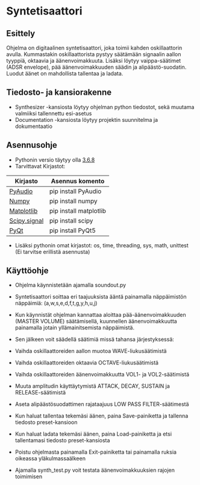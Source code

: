 # Syntetisaattori

## Esittely

Ohjelma on digitaalinen syntetisaattori, joka toimii kahden oskillaattorin avulla. Kummastakin oskillaattorista pystyy säätämään signaalin aallon tyyppiä, oktaavia ja äänenvoimakkuuta. Lisäksi löytyy vaippa-säätimet (ADSR envelope), pää äänenvoimakkuuden säädin ja alipäästö-suodatin. Luodut äänet on mahdollista tallentaa ja ladata.

## Tiedosto- ja kansiorakenne
- Synthesizer -kansiosta löytyy ohjelman python tiedostot, sekä muutama valmiiksi tallennettu esi-asetus
- Documentation -kansiosta löytyy projektin suunnitelma ja dokumentaatio

## Asennusohje
- Pythonin versio täytyy olla [3.6.8](https://www.python.org/downloads/release/python-368/)
- Tarvittavat Kirjastot:

| Kirjasto | Asennus komento |
| ------ | ------ |
| [PyAudio](https://pypi.org/project/PyAudio/) | pip install PyAudio |
|[Numpy](https://pypi.org/project/numpy/) | pip install numpy |
| [Matplotlib](https://pypi.org/project/matplotlib/) | pip install matplotlib |
|[Scipy.signal](https://pypi.org/project/scipy/) | pip install scipy |
|[PyQt](https://pypi.org/project/PyQt5/) | pip install PyQt5 |
- Lisäksi pythonin omat kirjastot: os, time, threading, sys, math, unittest (Ei tarvitse erillistä asennusta)

## Käyttöohje

- Ohjelma käynnistetään ajamalla soundout.py


- Syntetisaattori soittaa eri taajuuksista ääntä painamalla näppäimistön näppäimiä:
	(a,w,s,e,d,f,t,g,y,h,u,j)
- Kun käynnistät ohjelman kannattaa aloittaa pää-äänenvoimakkuuden (MASTER VOLUME) säätämisellä,
	kuunnellen äänenvoimakkuutta painamalla jotain yllämainitsemista näppäimistä.
- Sen jälkeen voit säädellä säätimiä missä tahansa järjestyksessä:
- Vaihda oskillaattoreiden aallon muotoa WAVE-liukusäätimistä
- Vaihda oskillaattoreiden oktaavia OCTAVE-liukusäätimistä
- Vaihda oskillaattoreiden äänenvoimakkuutta VOL1- ja VOL2-säätimistä
- Muuta amplitudin käyttäytymistä ATTACK, DECAY, SUSTAIN ja RELEASE-säätimistä
- Aseta alipäästösuodattimen rajataajuus LOW PASS FILTER-säätimestä
- Kun haluat tallentaa tekemäsi äänen, paina Save-painiketta ja tallenna tiedosto preset-kansioon
- Kun haluat ladata tekemäsi äänen, paina Load-painiketta ja etsi tallentamasi tiedosto preset-kansiosta
- Poistu ohjelmasta painamalla Exit-painiketta tai painamalla ruksia oikeassa yläkulmassaälkeen

- Ajamalla synth_test.py voit testata äänenvoimakkuuksien rajojen toimimisen